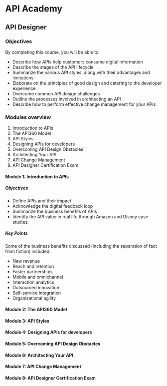 # API Academy

## API Designer

### Objectives
By completing this course, you will be able to:

- Describe how APIs help customers consume digital information
- Describe the stages of the API lifecycle
- Summarize the various API styles, along with their advantages and limitations
- Elaborate on the principles of good design and catering to the developer experience
- Overcome common API design challenges
- Outline the processes involved in architecting an API
- Describe how to perform effective change management for your APIs

### Modules overview

1. Introduction to APIs
2. The API360 Model
3. API Styles
4. Designing APIs for developers
5. Overcoming API Design Obstacles
6. Architecting Your API
7. API Change Management
8. API Designer Certification Exam


#### Module 1: Introduction to APIs
##### Objectives
- Define APIs and their impact
- Acknowledge the digital feedback loop
- Summarize the business benefits of APIs
- Identify the API value in real life through Amazon and Disney case studies.

##### Key Points
Some of the business benefits discussed (including the separation of fact from fiction) included: 

- New revenue
- Reach and retention
- Faster partnerships
- Mobile and omnichannel 
- Interaction analytics
- Outsourced innovation
- Self-service integration
- Organizational agility

#### Module 2: The API360 Model
#### Module 3: API Styles
#### Module 4: Designing APIs for developers
#### Module 5: Overcoming API Design Obstacles
#### Module 6: Architecting Your API
#### Module 7: API Change Management
#### Module 8: API Designer Certification Exam
